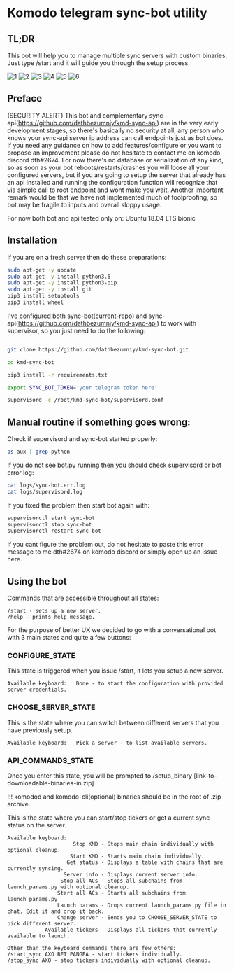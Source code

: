 # Komodo telegram sync-bot utility

## TL;DR

This bot will help you to manage multiple sync servers with custom binaries. Just type /start and it will guide you through the setup process.


![1](https://i.ibb.co/yPm60zJ/start.png)
![2](https://i.ibb.co/thM0fF1/start-sync.png)
![3](https://i.ibb.co/x6Mmsyz/finish-sync.png)
![4](https://i.ibb.co/w7f2GTs/available.png)
![5](https://i.ibb.co/tMVrntz/change-server.png)
![6](https://i.ibb.co/zHLTpNB/edit.png)




## Preface
(SECURITY ALERT) This bot and complementary sync-api(https://github.com/dathbezumniy/kmd-sync-api) are in the very early development stages, so there's basically no security at all, any person who knows your sync-api server ip address can call endpoints just as bot does. If you need any guidance on how to add features/configure or you want to propose an improvement please do not hesitate to contact me on komodo discord dth#2674. For now there's no database or serialization of any kind, so as soon as your bot reboots/restarts/crashes you will loose all your configured servers, but if you are going to setup the server that already has an api installed and running the configuration function will recognize that via simple call to root endpoint and wont make you wait. Another important remark would be that we have not implemented much of foolproofing, so bot may be fragile to inputs and overall sloppy usage.

For now both bot and api tested only on: Ubuntu 18.04 LTS bionic

## Installation

If you are on a fresh server then do these preparations:

```sh
sudo apt-get -y update
sudo apt-get -y install python3.6
sudo apt-get -y install python3-pip
sudo apt-get -y install git
pip3 install setuptools
pip3 install wheel
```

I've configured both sync-bot(current-repo) and sync-api(https://github.com/dathbezumniy/kmd-sync-api) to work with supervisor, so you just need to do the following:

```sh    

git clone https://github.com/dathbezumniy/kmd-sync-bot.git

cd kmd-sync-bot

pip3 install -r requirements.txt

export SYNC_BOT_TOKEN='your telegram token here'

supervisord -c /root/kmd-sync-bot/supervisord.conf
```

## Manual routine if something goes wrong:
Check if supervisord and sync-bot started properly:
```sh 
ps aux | grep python 
```

If you do not see bot.py running then you should check supervisord or bot error log:

```sh
cat logs/sync-bot.err.log
cat logs/supervisord.log
```

If you fixed the problem then start bot again with:

```sh
supervisorctl start sync-bot
supervisorctl stop sync-bot
supervisorctl restart sync-bot
```

If you cant figure the problem out, do not hesitate to paste this error message to me dth#2674 on komodo discord or simply open up an issue here.


## Using the bot

Commands that are accessible throughout all states:
```
/start - sets up a new server.
/help - prints help message.
```

For the purpose of better UX we decided to go with a conversational bot with 3 main states and quite a few buttons:

### CONFIGURE_STATE
This state is triggered when you issue /start, it lets you setup a new server.
```
Available keyboard:   Done - to start the configuration with provided server credentials.
```

### CHOOSE_SERVER_STATE
This is the state where you can switch between different servers that you have previously setup.
```
Available keyboard:   Pick a server - to list available servers.
```

### API_COMMANDS_STATE
Once you enter this state, you will be prompted to /setup_binary [link-to-downloadable-binaries-in.zip]

!!! komodod and komodo-cli(optional) binaries should be in the root of .zip archive.  

This is the state where you can start/stop tickers or get a current sync status on the server.

```
Available keyboard:  
                     Stop KMD - Stops main chain individually with optional cleanup.
                    Start KMD - Starts main chain individually.
                   Get status - Displays a table with chains that are currently syncing.           
                  Server info - Displays current server info.
                 Stop all ACs - Stops all subchains from launch_params.py with optional cleanup.
                Start all ACs - Starts all subchains from launch_params.py
                Launch params - Drops current launch_params.py file in chat. Edit it and drop it back.
                Change server - Sends you to CHOOSE_SERVER_STATE to pick different server.
            Available tickers - Displays all tickers that currently available to launch.
                  
Other than the keyboard commands there are few others:
/start_sync AXO BET PANGEA - start tickers individually.
/stop_sync AXO - stop tickers individually with optional cleanup.
```
